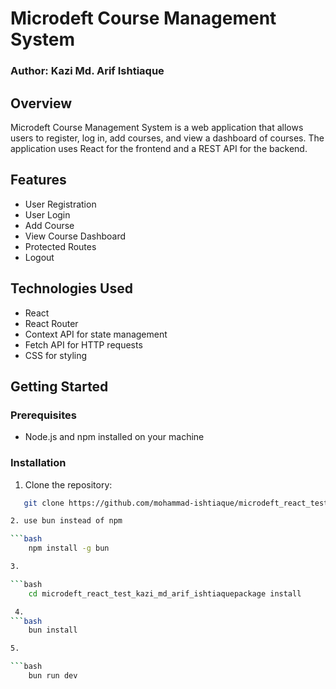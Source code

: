 # Microdeft Course Management System 
### Author: Kazi Md. Arif Ishtiaque

## Overview

Microdeft Course Management System is a web application that allows users to register, log in, add courses, and view a dashboard of courses. The application uses React for the frontend and a REST API for the backend.

## Features

- User Registration
- User Login
- Add Course
- View Course Dashboard
- Protected Routes
- Logout

## Technologies Used

- React
- React Router
- Context API for state management
- Fetch API for HTTP requests
- CSS for styling

## Getting Started

### Prerequisites

- Node.js and npm installed on your machine

### Installation

1. Clone the repository:

```bash
   git clone https://github.com/mohammad-ishtiaque/microdeft_react_test_kazi_md_arif_ishtiaque

2. use bun instead of npm

```bash
    npm install -g bun

3. 

```bash
    cd microdeft_react_test_kazi_md_arif_ishtiaquepackage install

 4.
```bash
    bun install

5. 

```bash 
    bun run dev
 
    

